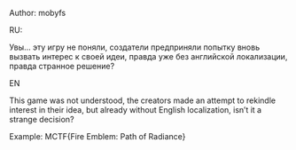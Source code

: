 Author:
mobyfs

RU:

Увы… эту игру не поняли, создатели предприняли попытку вновь вызвать интерес к своей идеи, правда уже без английской локализации, правда странное решение?

EN

This game was not understood, the creators made an attempt to rekindle interest in their idea, but already without English localization, isn’t it a strange decision?

Example: MCTF{Fire Emblem: Path of Radiance}
